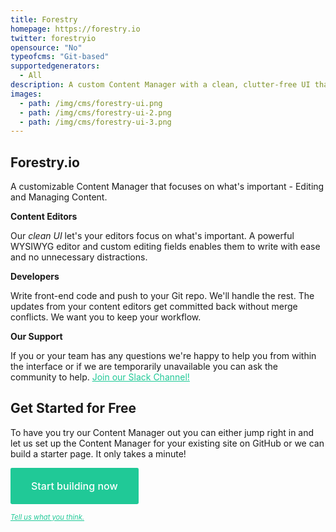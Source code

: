 ```yaml
---
title: Forestry
homepage: https://forestry.io
twitter: forestryio
opensource: "No"
typeofcms: "Git-based"
supportedgenerators:
  - All
description: A custom Content Manager with a clean, clutter-free UI that commits automatically to your repo.
images:
  - path: /img/cms/forestry-ui.png
  - path: /img/cms/forestry-ui-2.png
  - path: /img/cms/forestry-ui-3.png
---
```


## Forestry.io

A customizable Content Manager that focuses on what's important - Editing and Managing Content.

**Content Editors**

Our _clean UI_ let's your editors focus on what's important. A powerful WYSIWYG editor and custom editing fields enables them to write with ease and no unnecessary distractions.

**Developers**

Write front-end code and push to your Git repo. We'll handle the rest. The updates from your content editors get committed back without merge conflicts. We want you to keep your workflow.

**Our Support**

If you or your team has any questions we're happy to help you from within the interface or if we are temporarily unavailable you can ask the community to help. <a href="http://bit.ly/2oZBstD" style="color: #20c997;">Join our Slack Channel!</a>

## Get Started for Free

To have you try our Content Manager out you can either jump right in and let us set up the Content Manager for your existing site on GitHub or we can build a starter page. It only takes a minute!

<a href="http://bit.ly/2DbXpL4" class="button primary big" style="padding: 1.25rem 2rem; background-color: #20c997; color: #fff; text-decoration: none;     border: 1px solid transparent; border-radius: 0.15em; cursor: pointer; display: inline-block; font-size: 16px; font-weight: 500; line-height: 1em;">Start building now</a>

<a href="mailto:support@forestry.io" style="font-size: 0.8em; color: #20c997;">_Tell us what you think._</a>
